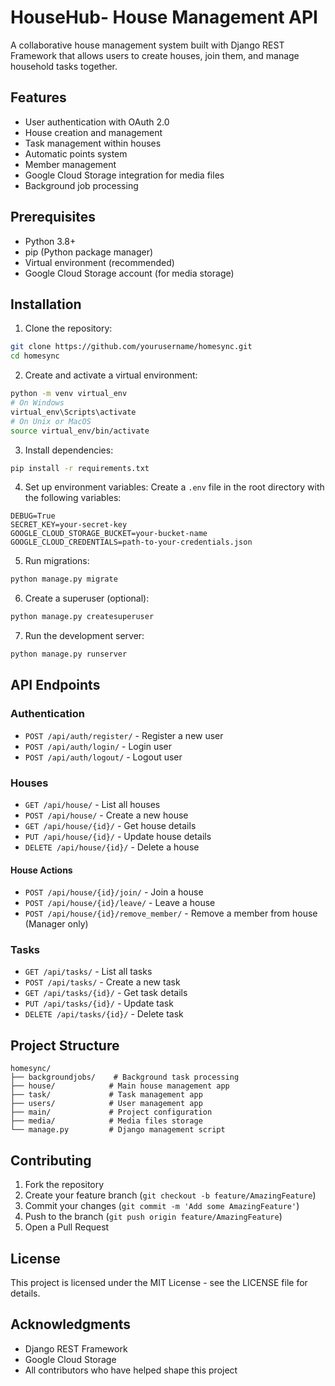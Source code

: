 # HouseHub- House Management API

A collaborative house management system built with Django REST Framework that allows users to create houses, join them, and manage household tasks together.

## Features

- User authentication with OAuth 2.0
- House creation and management
- Task management within houses
- Automatic points system
- Member management
- Google Cloud Storage integration for media files
- Background job processing

## Prerequisites

- Python 3.8+
- pip (Python package manager)
- Virtual environment (recommended)
- Google Cloud Storage account (for media storage)

## Installation

1. Clone the repository:
```bash
git clone https://github.com/yourusername/homesync.git
cd homesync
```

2. Create and activate a virtual environment:
```bash
python -m venv virtual_env
# On Windows
virtual_env\Scripts\activate
# On Unix or MacOS
source virtual_env/bin/activate
```

3. Install dependencies:
```bash
pip install -r requirements.txt
```

4. Set up environment variables:
Create a `.env` file in the root directory with the following variables:
```
DEBUG=True
SECRET_KEY=your-secret-key
GOOGLE_CLOUD_STORAGE_BUCKET=your-bucket-name
GOOGLE_CLOUD_CREDENTIALS=path-to-your-credentials.json
```

5. Run migrations:
```bash
python manage.py migrate
```

6. Create a superuser (optional):
```bash
python manage.py createsuperuser
```

7. Run the development server:
```bash
python manage.py runserver
```

## API Endpoints

### Authentication
- `POST /api/auth/register/` - Register a new user
- `POST /api/auth/login/` - Login user
- `POST /api/auth/logout/` - Logout user

### Houses
- `GET /api/house/` - List all houses
- `POST /api/house/` - Create a new house
- `GET /api/house/{id}/` - Get house details
- `PUT /api/house/{id}/` - Update house details
- `DELETE /api/house/{id}/` - Delete a house

#### House Actions
- `POST /api/house/{id}/join/` - Join a house
- `POST /api/house/{id}/leave/` - Leave a house
- `POST /api/house/{id}/remove_member/` - Remove a member from house (Manager only)

### Tasks
- `GET /api/tasks/` - List all tasks
- `POST /api/tasks/` - Create a new task
- `GET /api/tasks/{id}/` - Get task details
- `PUT /api/tasks/{id}/` - Update task
- `DELETE /api/tasks/{id}/` - Delete task

## Project Structure

```
homesync/
├── backgroundjobs/    # Background task processing
├── house/            # Main house management app
├── task/             # Task management app
├── users/            # User management app
├── main/             # Project configuration
├── media/            # Media files storage
└── manage.py         # Django management script
```

## Contributing

1. Fork the repository
2. Create your feature branch (`git checkout -b feature/AmazingFeature`)
3. Commit your changes (`git commit -m 'Add some AmazingFeature'`)
4. Push to the branch (`git push origin feature/AmazingFeature`)
5. Open a Pull Request

## License

This project is licensed under the MIT License - see the LICENSE file for details.

## Acknowledgments

- Django REST Framework
- Google Cloud Storage
- All contributors who have helped shape this project

